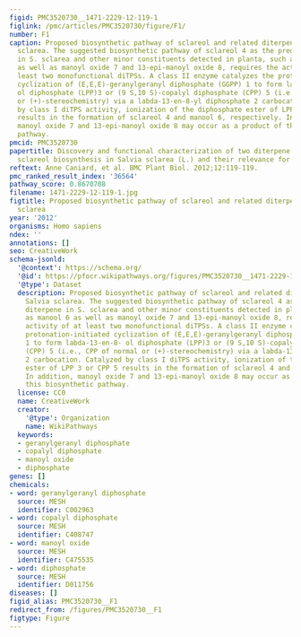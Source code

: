 ```yaml
---
figid: PMC3520730__1471-2229-12-119-1
figlink: /pmc/articles/PMC3520730/figure/F1/
number: F1
caption: Proposed biosynthetic pathway of sclareol and related diterpenes in Salvia
  sclarea. The suggested biosynthetic pathway of sclareol 4 as the predominant diterpene
  in S. sclarea and other minor constituents detected in planta, such as manool 6
  as well as manoyl oxide 7 and 13-epi-manoyl oxide 8, requires the activity of at
  least two monofunctional diTPSs. A class II enzyme catalyzes the protonation-initiated
  cyclization of (E,E,E)-geranylgeranyl diphosphate (GGPP) 1 to form labda-13-en-8-
  ol diphosphate (LPP)3 or (9 S,10 S)-copalyl diphosphate (CPP) 5 (i.e., CPP of normal
  or (+)-stereochemistry) via a labda-13-en-8-yl diphosphate 2 carbocation. Catalyzed
  by class I diTPS activity, ionization of the diphosphate ester of LPP 3 or CPP 5
  results in the formation of sclareol 4 and manool 6, respectively. In addition,
  manoyl oxide 7 and 13-epi-manoyl oxide 8 may occur as a product of this biosynthetic
  pathway.
pmcid: PMC3520730
papertitle: Discovery and functional characterization of two diterpene synthases for
  sclareol biosynthesis in Salvia sclarea (L.) and their relevance for perfume manufacture.
reftext: Anne Caniard, et al. BMC Plant Biol. 2012;12:119-119.
pmc_ranked_result_index: '36564'
pathway_score: 0.8670708
filename: 1471-2229-12-119-1.jpg
figtitle: Proposed biosynthetic pathway of sclareol and related diterpenes in Salvia
  sclarea
year: '2012'
organisms: Homo sapiens
ndex: ''
annotations: []
seo: CreativeWork
schema-jsonld:
  '@context': https://schema.org/
  '@id': https://pfocr.wikipathways.org/figures/PMC3520730__1471-2229-12-119-1.html
  '@type': Dataset
  description: Proposed biosynthetic pathway of sclareol and related diterpenes in
    Salvia sclarea. The suggested biosynthetic pathway of sclareol 4 as the predominant
    diterpene in S. sclarea and other minor constituents detected in planta, such
    as manool 6 as well as manoyl oxide 7 and 13-epi-manoyl oxide 8, requires the
    activity of at least two monofunctional diTPSs. A class II enzyme catalyzes the
    protonation-initiated cyclization of (E,E,E)-geranylgeranyl diphosphate (GGPP)
    1 to form labda-13-en-8- ol diphosphate (LPP)3 or (9 S,10 S)-copalyl diphosphate
    (CPP) 5 (i.e., CPP of normal or (+)-stereochemistry) via a labda-13-en-8-yl diphosphate
    2 carbocation. Catalyzed by class I diTPS activity, ionization of the diphosphate
    ester of LPP 3 or CPP 5 results in the formation of sclareol 4 and manool 6, respectively.
    In addition, manoyl oxide 7 and 13-epi-manoyl oxide 8 may occur as a product of
    this biosynthetic pathway.
  license: CC0
  name: CreativeWork
  creator:
    '@type': Organization
    name: WikiPathways
  keywords:
  - geranylgeranyl diphosphate
  - copalyl diphosphate
  - manoyl oxide
  - diphosphate
genes: []
chemicals:
- word: geranylgeranyl diphosphate
  source: MESH
  identifier: C002963
- word: copalyl diphosphate
  source: MESH
  identifier: C408747
- word: manoyl oxide
  source: MESH
  identifier: C475535
- word: diphosphate
  source: MESH
  identifier: D011756
diseases: []
figid_alias: PMC3520730__F1
redirect_from: /figures/PMC3520730__F1
figtype: Figure
---
```

